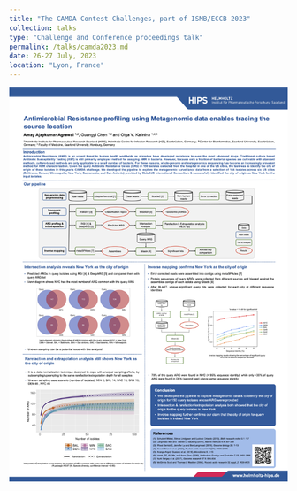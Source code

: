 ```yaml
---
title: "The CAMDA Contest Challenges, part of ISMB/ECCB 2023"
collection: talks
type: "Challenge and Conference proceedings talk"
permalink: /talks/camda2023.md
date: 26-27 July, 2023
location: "Lyon, France"
---
```



![Poster](/images/ISMBECCB2023_2037_Agrawal_poster_final.png)
